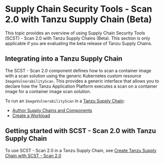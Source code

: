 # Supply Chain Security Tools - Scan 2.0 with Tanzu Supply Chain (Beta)

This topic provides an overview of using Supply Chain Security Tools (SCST) - Scan 2.0 with Tanzu Supply Chains (Beta).  This section is only applicable if you are evaluating the beta release of Tanzu Supply Chains.

## <a id="supply-chain-usage"></a>Integrating into a Tanzu Supply Chain

The SCST - Scan 2.0 component defines how to scan a container image with a scan
solution using the generic Kubernetes custom resource `ImageVulnerabilityScan`.
This provides a generic interface that allows you to declare how the Tanzu
Application Platform executes a scan on a container image for a container
image scan solution.

To run an `ImageVulnerabilityScan` in a [Tanzu Supply Chain](../../supply-chain/about.hbs.md):
* [Author Supply Chains and Components](../../supply-chain/platform-engineering/how-to/about.hbs.md)
* [Create a Workload](../../supply-chain/development/how-to/about.hbs.md)

## <a id="getting-started"></a>Getting started with SCST - Scan 2.0 with Tanzu Supply Chain

To use SCST - Scan 2.0 in a Tanzu Supply Chain, see [Create Tanzu Supply Chain with SCST - Scan 2.0](./create-tanzu-supply-chain.hbs.md)
